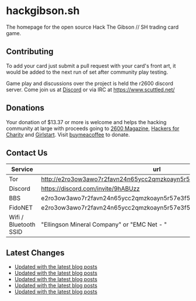 # hackgibson.sh
The homepage for the open source Hack The Gibson // SH trading card game.


## Contributing

To add your card just submit a pull request with your card's front art, it would be added to the next run of set after community play testing.

Game play and discussions over the project is held the r2600 discord server. Come join us at [Discord](https://discord.com/invite/9hABUzz) or via IRC at https://www.scuttled.net/


## Donations

Your donation of $13.37 or more is welcome and helps the hacking community at large with proceeds going to [2600 Magazine](https://2600.com/), [Hackers for Charity](https://hackersforcharity.org) and [Girlstart](https://girlstart.org).  Visit [buymeacoffee](https://www.buymeacoffee.com/hackgibson.sh) to donate.


## Contact Us

Service | url
-|-
Tor | http://e2ro3ow3awo7r2favn24n65ycc2qmzkoayn5r57e3f56nvjwdcgg32ad.onion
Discord | https://discord.com/invite/9hABUzz
BBS | e2ro3ow3awo7r2favn24n65ycc2qmzkoayn5r57e3f56nvjwdcgg32ad.onion:23
FidoNET | e2ro3ow3awo7r2favn24n65ycc2qmzkoayn5r57e3f56nvjwdcgg32ad.onion:24554
Wifi / Bluetooth SSID | "Ellingson Mineral Company" or "EMC Net - <fidonet address>"

## Latest Changes
<!-- BLOG-POST-LIST:START -->
- [Updated with the latest blog posts](https://github.com/DFW2600/hackgibson.sh/commit/43367e0426816cbba85780f7987658b9a8dea7a8)
- [Updated with the latest blog posts](https://github.com/DFW2600/hackgibson.sh/commit/f9ff75dab132582f77a7a2a640f71e96583997a3)
- [Updated with the latest blog posts](https://github.com/DFW2600/hackgibson.sh/commit/453a4f4f26f693a2a94bf91b5f04efdeef330884)
- [Updated with the latest blog posts](https://github.com/DFW2600/hackgibson.sh/commit/f2063a10995be53460aed7ba55f4923aeb4713ed)
- [Updated with the latest blog posts](https://github.com/DFW2600/hackgibson.sh/commit/25c8153f1b5d385d1f60f8c3bd87433eea69a90b)
<!-- BLOG-POST-LIST:END -->
